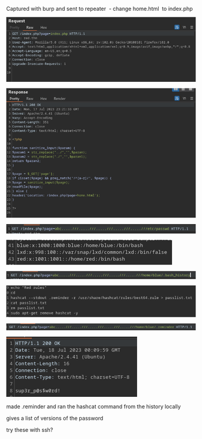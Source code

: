Captured with burp and sent to repeater  - change home.html  to index.php

![](burp1.png)

![](burp2.png)

![](burp3.png)

![](burp4.png)  

![](burp5.png)

![](burp6.png)

![](burp7.png)

![](burp8.png)

made .reminder and ran the hashcat command from the history locally

gives a list of versions of the password

try these with ssh?

